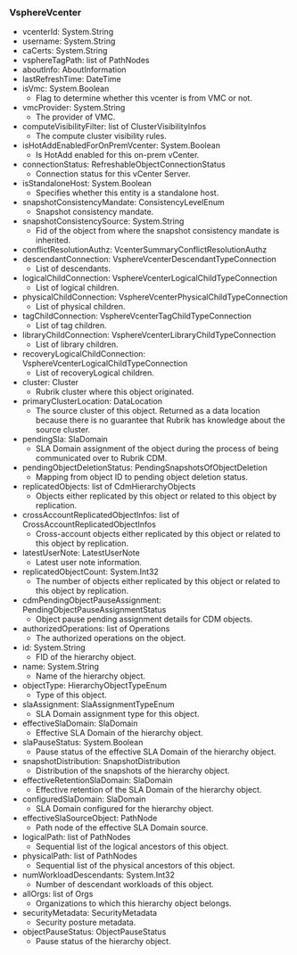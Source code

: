 ### VsphereVcenter
- vcenterId: System.String
- username: System.String
- caCerts: System.String
- vsphereTagPath: list of PathNodes
- aboutInfo: AboutInformation
- lastRefreshTime: DateTime
- isVmc: System.Boolean
  - Flag to determine whether this vcenter is from VMC or not.
- vmcProvider: System.String
  - The provider of VMC.
- computeVisibilityFilter: list of ClusterVisibilityInfos
  - The compute cluster visibility rules.
- isHotAddEnabledForOnPremVcenter: System.Boolean
  - Is HotAdd enabled for this on-prem vCenter.
- connectionStatus: RefreshableObjectConnectionStatus
  - Connection status for this vCenter Server.
- isStandaloneHost: System.Boolean
  - Specifies whether this entity is a standalone host.
- snapshotConsistencyMandate: ConsistencyLevelEnum
  - Snapshot consistency mandate.
- snapshotConsistencySource: System.String
  - Fid of the object from where the snapshot consistency mandate is inherited.
- conflictResolutionAuthz: VcenterSummaryConflictResolutionAuthz
- descendantConnection: VsphereVcenterDescendantTypeConnection
  - List of descendants.
- logicalChildConnection: VsphereVcenterLogicalChildTypeConnection
  - List of logical children.
- physicalChildConnection: VsphereVcenterPhysicalChildTypeConnection
  - List of physical children.
- tagChildConnection: VsphereVcenterTagChildTypeConnection
  - List of tag children.
- libraryChildConnection: VsphereVcenterLibraryChildTypeConnection
  - List of library children.
- recoveryLogicalChildConnection: VsphereVcenterLogicalChildTypeConnection
  - List of recoveryLogical children.
- cluster: Cluster
  - Rubrik cluster where this object originated.
- primaryClusterLocation: DataLocation
  - The source cluster of this object. Returned as a data location because there is no guarantee that Rubrik has knowledge about the source cluster.
- pendingSla: SlaDomain
  - SLA Domain assignment of the object during the process of being communicated over to Rubrik CDM.
- pendingObjectDeletionStatus: PendingSnapshotsOfObjectDeletion
  - Mapping from object ID to pending object deletion status.
- replicatedObjects: list of CdmHierarchyObjects
  - Objects either replicated by this object or related to this object by replication.
- crossAccountReplicatedObjectInfos: list of CrossAccountReplicatedObjectInfos
  - Cross-account objects either replicated by this object or related to this object by replication.
- latestUserNote: LatestUserNote
  - Latest user note information.
- replicatedObjectCount: System.Int32
  - The number of objects either replicated by this object or related to this object by replication.
- cdmPendingObjectPauseAssignment: PendingObjectPauseAssignmentStatus
  - Object pause pending assignment details for CDM objects.
- authorizedOperations: list of Operations
  - The authorized operations on the object.
- id: System.String
  - FID of the hierarchy object.
- name: System.String
  - Name of the hierarchy object.
- objectType: HierarchyObjectTypeEnum
  - Type of this object.
- slaAssignment: SlaAssignmentTypeEnum
  - SLA Domain assignment type for this object.
- effectiveSlaDomain: SlaDomain
  - Effective SLA Domain of the hierarchy object.
- slaPauseStatus: System.Boolean
  - Pause status of the effective SLA Domain of the hierarchy object.
- snapshotDistribution: SnapshotDistribution
  - Distribution of the snapshots of the hierarchy object.
- effectiveRetentionSlaDomain: SlaDomain
  - Effective retention of the SLA Domain of the hierarchy object.
- configuredSlaDomain: SlaDomain
  - SLA Domain configured for the hierarchy object.
- effectiveSlaSourceObject: PathNode
  - Path node of the effective SLA Domain source.
- logicalPath: list of PathNodes
  - Sequential list of the logical ancestors of this object.
- physicalPath: list of PathNodes
  - Sequential list of the physical ancestors of this object.
- numWorkloadDescendants: System.Int32
  - Number of descendant workloads of this object.
- allOrgs: list of Orgs
  - Organizations to which this hierarchy object belongs.
- securityMetadata: SecurityMetadata
  - Security posture metadata.
- objectPauseStatus: ObjectPauseStatus
  - Pause status of the hierarchy object.
